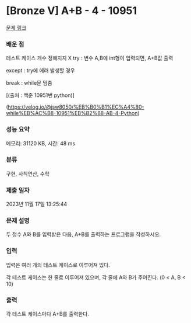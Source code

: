 # [Bronze V] A+B - 4 - 10951 

[문제 링크](https://www.acmicpc.net/problem/10951) 


### 배운 점
테스트 케이스 개수 정해지지 X
try : 변수 A,B에 int형이 입력되면, A+B값 출력

except : try에 에러 발생할 경우

break : while문 멈춤

[(출처 : 백준 10951번 python)]

(https://velog.io/@jsw8050/%EB%B0%B1%EC%A4%80-while%EB%AC%B8-10951%EB%B2%88-AB-4-Python)


### 성능 요약

메모리: 31120 KB, 시간: 48 ms

### 분류

구현, 사칙연산, 수학

### 제출 일자

2023년 11월 17일 13:25:44

### 문제 설명

<p>두 정수 A와 B를 입력받은 다음, A+B를 출력하는 프로그램을 작성하시오.</p>

### 입력 

 <p>입력은 여러 개의 테스트 케이스로 이루어져 있다.</p>

<p>각 테스트 케이스는 한 줄로 이루어져 있으며, 각 줄에 A와 B가 주어진다. (0 < A, B < 10)</p>

### 출력 

 <p>각 테스트 케이스마다 A+B를 출력한다.</p>

